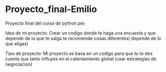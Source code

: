 # Proyecto_final-Emilio
Proyecto final del curso de python pro

Idea de mi proyecto:
Crear un codigo donde te haga una encuesta y que depende de lo que te salga te recomiende cosas diferentes( depende de lo que eligas)

Tipo de proyecto:
Mi proyecto se basa en un codigo para que tu te des cuenta que tanto influyes en el calentamiento global (usar estrategias de negociacion)
